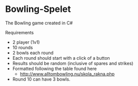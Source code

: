 # Bowling-Spelet
The Bowling game created in C#

Requirements
- 2 player (1v1)
- 10 rounds
- 2 bowls each round
- Each round should start with a click of a button
- Results should be random (inclusive of spares and strikes)
- Formatted following the table found here
  - http://www.alltombowling.nu/skola_rakna.php
- Round 10 can have 3 bowls.
